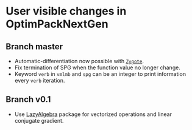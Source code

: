 # User visible changes in OptimPackNextGen

## Branch master
- Automatic-differentiation now possible with
  [`Zygote`](https://github.com/FluxML/Zygote.jl).
- Fix termination of SPG when the function value no longer change.
- Keyword `verb` in `vmlmb` and `spg` can be an integer to print information
  every `verb` iteration.

## Branch v0.1
- Use [LazyAlgebra](https://github.com/emmt/LazyAlgebra.jl) package for
  vectorized operations and linear conjugate gradient.
